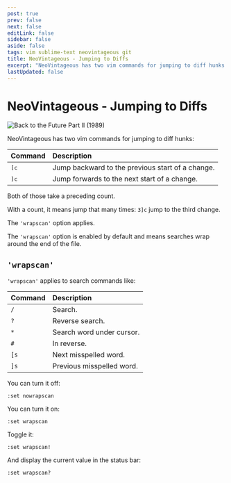 ```yaml
---
post: true
prev: false
next: false
editLink: false
sidebar: false
aside: false
tags: vim sublime-text neovintageous git
title: NeoVintageous - Jumping to Diffs
excerpt: "NeoVintageous has two vim commands for jumping to diff hunks. [c Jump backward to the previous start of a change. ]c Jump forwards to the next start of a change."
lastUpdated: false
---
```


# NeoVintageous - Jumping to Diffs

![Back to the Future Part II (1989)](/assets/images/back-to-the-future-part-ii.webp)

NeoVintageous has two vim commands for jumping to diff hunks:

Command | Description
:------ | :----------
<kbd>[c</kbd> | Jump backward to the previous start of a change.
<kbd>]c</kbd> | Jump forwards to the next start of a change.

Both of those take a preceding count.

With a count, it means jump that many times: `3]c` jump to the third change.

The `'wrapscan'` option applies.

The `'wrapscan'` option is enabled by default and means searches wrap around the end of the file.

## `'wrapscan'`

`'wrapscan'` applies to search commands like:

Command | Description
:------ | :----------
`/` | Search.
`?` | Reverse search.
`*` | Search word under cursor.
`#` | In reverse.
`[s` | Next misspelled word.
`]s` | Previous misspelled word.

You can turn it off:

```vim
:set nowrapscan
```

You can turn it on:

```vim
:set wrapscan
```

Toggle it:

```vim
:set wrapscan!
```

And display the current value in the status bar:

```vim
:set wrapscan?
```
